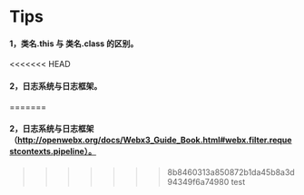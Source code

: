 # Tips
#### 1，类名.this 与 类名.class 的区别。
<<<<<<< HEAD
#### 2，日志系统与日志框架。
=======
#### 2，日志系统与日志框架（http://openwebx.org/docs/Webx3_Guide_Book.html#webx.filter.requestcontexts.pipeline）。

>>>>>>> 8b8460313a850872b1da45b8a3d94349f6a74980
test